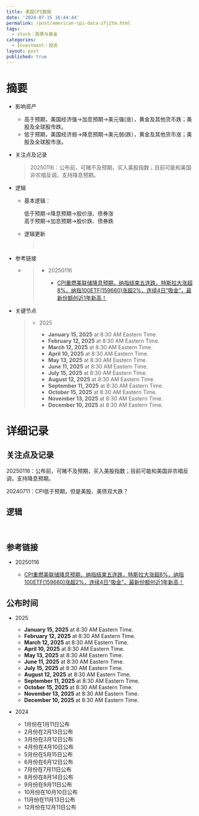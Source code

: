 ```yaml
---
title: 美国CPI数据
date: '2024-07-15 16:44:44'
permalink: /post/american-cpi-data-zfj2tm.html
tags:
  - stock｜股票与基金
categories:
  - Investment｜投资
layout: post
published: true
---
```




# 摘要

* 影响资产

  * 高于预期，美国经济强->加息预期->美元强(涨），黄金及其他货币跌；美股及全球股市跌。
  * 低于预期，美国经济弱->降息预期->美元弱(跌），黄金及其他货币涨；美股及全球股市涨。
* 关注点及记录

  > 20250116：公布前，可赌不及预期，买入美股指数；目前可能和美国非农唱反调，支持降息预期。
  >
* 逻辑

  * 基本逻辑：

    低于预期->降息预期->股价涨、债券涨  
    高于预期->加息预期->股价跌、债券跌
  * 逻辑更新

    > ‍
    >
* 参考链接

  * > * 20250116
    >
    >   * [CPI重燃美联储降息预期，纳指结束五连跌，特斯拉大涨超8%，纳指100ETF(159660)涨超2%，连续4日“吸金”，最新份额创近1年新高！](https://www.jiemian.com/article/12256107.html)
    >
* 关键节点

  > * 2025
  >
  >   * **January 15, 2025** at 8:30 AM Eastern Time.
  >   * **February 12, 2025** at 8:30 AM Eastern Time.
  >   * **March 12, 2025** at 8:30 AM Eastern Time.
  >   * **April 10, 2025** at 8:30 AM Eastern Time.
  >   * **May 13, 2025** at 8:30 AM Eastern Time.
  >   * **June 11, 2025** at 8:30 AM Eastern Time.
  >   * **July 15, 2025** at 8:30 AM Eastern Time.
  >   * **August 12, 2025** at 8:30 AM Eastern Time.
  >   * **September 11, 2025** at 8:30 AM Eastern Time.
  >   * **October 15, 2025** at 8:30 AM Eastern Time.
  >   * **November 13, 2025** at 8:30 AM Eastern Time.
  >   * **December 10, 2025** at 8:30 AM Eastern Time.
  >

# 详细记录

## 关注点及记录

20250116：公布前，可赌不及预期，买入美股指数；目前可能和美国非农唱反调，支持降息预期。

20240711：CPI低于预期，<span data-type="text" style="color: var(--b3-font-color13);">但是美股、美债双大跌</span>？

## 逻辑

‍

## 参考链接

* 20250116

  * [CPI重燃美联储降息预期，纳指结束五连跌，特斯拉大涨超8%，纳指100ETF(159660)涨超2%，连续4日“吸金”，最新份额创近1年新高！](https://www.jiemian.com/article/12256107.html)

## 公布时间

* 2025

  * **January 15, 2025** at 8:30 AM Eastern Time.
  * **February 12, 2025** at 8:30 AM Eastern Time.
  * **March 12, 2025** at 8:30 AM Eastern Time.
  * **April 10, 2025** at 8:30 AM Eastern Time.
  * **May 13, 2025** at 8:30 AM Eastern Time.
  * **June 11, 2025** at 8:30 AM Eastern Time.
  * **July 15, 2025** at 8:30 AM Eastern Time.
  * **August 12, 2025** at 8:30 AM Eastern Time.
  * **September 11, 2025** at 8:30 AM Eastern Time.
  * **October 15, 2025** at 8:30 AM Eastern Time.
  * **November 13, 2025** at 8:30 AM Eastern Time.
  * **December 10, 2025** at 8:30 AM Eastern Time.

* 2024

  * 1月份在1月11日公布
  * 2月份在2月13日公布
  * 3月份在3月12日公布
  * 4月份在4月10日公布
  * 5月份在5月15日公布
  * 6月份在6月12日公布
  * 7月份在7月11日公布
  * 8月份在8月14日公布
  * 9月份在9月11日公布
  * 10月份在10月10日公布
  * 11月份在11月13日公布
  * 12月份在12月11日公布

‍
